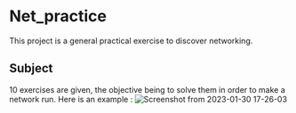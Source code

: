 # Net_practice
This project is a general practical exercise to discover networking.

## Subject

10 exercises are given, the objective being to solve them in order to make a network run. Here is an example :
![Screenshot from 2023-01-30 17-26-03](https://user-images.githubusercontent.com/93100775/215534892-df89ec4e-7d60-4fa9-bc57-825af98d9e1c.png)
